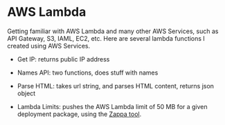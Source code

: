 # AWS Lambda

Getting familiar with AWS Lambda and many other AWS Services, such as API Gateway, S3, IAML, EC2, etc. Here are several lambda functions I created using AWS Services.

* Get IP: returns public IP address

* Names API: two functions, does stuff with names

* Parse HTML: takes url string, and parses HTML content, returns json object

* Lambda Limits: pushes the AWS Lambda limit of 50 MB for a given deployment package, using the [Zappa tool](https://github.com/Miserlou/Zappa). 